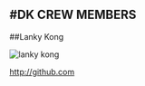 #DK CREW MEMBERS
---------------
##Lanky Kong

![lanky kong](https://www.google.com/search?q=lanky+kong&sxsrf=ALeKk03m5Nt1Jkw4S_WSd--ve-T9ZeRpmA:1586269878849&source=lnms&tbm=isch&sa=X&ved=2ahUKEwiF7ZXlw9boAhXfD2MBHZayB9oQ_AUoAXoECAwQAw&biw=733&bih=471#imgrc=rlUPeo0CykvnZM)

http://github.com


